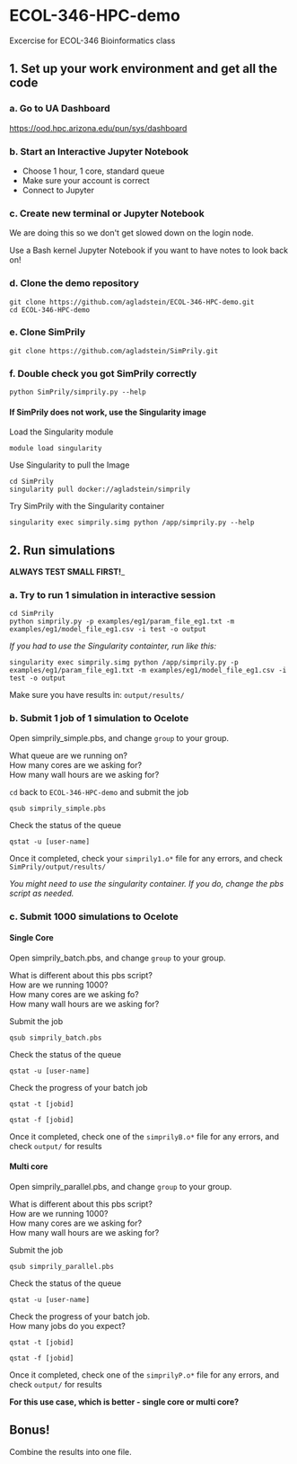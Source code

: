 # ECOL-346-HPC-demo
Excercise for ECOL-346 Bioinformatics class

## 1. Set up your work environment and get all the code

### a. Go to UA Dashboard 
https://ood.hpc.arizona.edu/pun/sys/dashboard

### b. Start an Interactive Jupyter Notebook
- Choose 1 hour, 1 core, standard queue
- Make sure your account is correct
- Connect to Jupyter 

### c. Create new terminal or Jupyter Notebook
We are doing this so we don't get slowed down on the login node.

Use a Bash kernel Jupyter Notebook if you want to have notes to look back on!

### d. Clone the demo repository
```
git clone https://github.com/agladstein/ECOL-346-HPC-demo.git
cd ECOL-346-HPC-demo
```

### e. Clone SimPrily
```
git clone https://github.com/agladstein/SimPrily.git
```

### f. Double check you got SimPrily correctly
```
python SimPrily/simprily.py --help
```

#### If SimPrily does not work, use the Singularity image
Load the Singularity module
```
module load singularity
```

Use Singularity to pull the Image
```
cd SimPrily
singularity pull docker://agladstein/simprily
```

Try SimPrily with the Singularity container
```
singularity exec simprily.simg python /app/simprily.py --help
```



## 2. Run simulations

__ALWAYS TEST SMALL FIRST!___

### a. Try to run 1 simulation in interactive session
```
cd SimPrily
python simprily.py -p examples/eg1/param_file_eg1.txt -m examples/eg1/model_file_eg1.csv -i test -o output
```

*If you had to use the Singularity containter, run like this:*
```
singularity exec simprily.simg python /app/simprily.py -p examples/eg1/param_file_eg1.txt -m examples/eg1/model_file_eg1.csv -i test -o output
```

Make sure you have results in:
`output/results/`

### b. Submit 1 job of 1 simulation to Ocelote

Open simprily_simple.pbs, and change `group` to your group.

What queue are we running on?  
How many cores are we asking for?   
How many wall hours are we asking for?  

`cd` back to `ECOL-346-HPC-demo` and submit the job
```
qsub simprily_simple.pbs
```

Check the status of the queue
```
qstat -u [user-name]
```

Once it completed, check your `simprily1.o*` file for any errors, and check `SimPrily/output/results/`

*You might need to use the singularity container. If you do, change the pbs script as needed.*

### c. Submit 1000 simulations to Ocelote

#### Single Core
Open simprily_batch.pbs, and change `group` to your group.

What is different about this pbs script?  
How are we running 1000?  
How many cores are we asking fo?  
How many wall hours are we asking for?  

Submit the job
```
qsub simprily_batch.pbs
```

Check the status of the queue
```
qstat -u [user-name]
```

Check the progress of your batch job
```
qstat -t [jobid]
```

```
qstat -f [jobid]
```

Once it completed, check one of the `simprilyB.o*` file for any errors, and check `output/` for results


#### Multi core
Open simprily_parallel.pbs, and change `group` to your group.

What is different about this pbs script?  
How are we running 1000?  
How many cores are we asking for?  
How many wall hours are we asking for?  

Submit the job
```
qsub simprily_parallel.pbs
```

Check the status of the queue
```
qstat -u [user-name]
```

Check the progress of your batch job.  
How many jobs do you expect?
```
qstat -t [jobid]
```

```
qstat -f [jobid]
```

Once it completed, check one of the `simprilyP.o*` file for any errors, and check `output/` for results


__For this use case, which is better - single core or multi core?__


## Bonus!

Combine the results into one file.